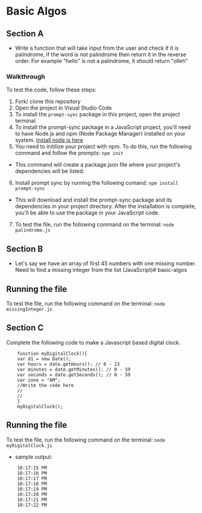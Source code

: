 # Basic Algos

## Section A

- Write a function that will take input from the user and check if it is palindrome, if the word is not palindrome then return it
  in the reverse order. For example "hello" is not a palindrome, it should return "olleh“

### Walkthrough

To test the code, follow these steps:

1. Fork/ clone this repository
2. Open the project in Visual Studio Code
3. To install the `prompt-sync` package in this project, open the project terminal.
4. To install the prompt-sync package in a JavaScript project, you'll need to have Node.js and npm (Node Package Manager) installed on your system. [Install node js here](https://nodejs.org/en/download)
5. You need to initilize your project with npm. To do this, run the following command and follow the prompts:
   `npm init`

- This command will create a package.json file where your project's dependencies will be listed.

6. Install prompt sync by running the following comand:
   `npm install prompt-sync`

- This will download and install the prompt-sync package and its dependencies in your project directory. After the installation is complete, you'll be able to use the package in your JavaScript code.

7. To test the file, run the following command on the terminal:
   `node palindrome.js`

## Section B

- Let's say we have an array of first 45 numbers with one missing number. Need to find a missing integer from the list
  (JavaScript)# basic-algos

## Running the file

To test the file, run the following command on the terminal:
`node missingInteger.js`

## Section C

Complete the following code to make a Javascript based digital clock.

```
    function myDigitalClock(){
    var d1 = new Date();
    var hours = date.getHours(); // 0 - 23
    var minutes = date.getMinutes(); // 0 - 59
    var seconds = date.getSeconds(); // 0 - 59
    var zone = "AM";
    //Write the code here
    //
    //
    }
    myDigitalClock();
```

## Running the file

To test the file, run the following command on the terminal:
`node myDigitalClock.js`

- sample output:

```
    10:17:15 PM
    10:17:16 PM
    10:17:17 PM
    10:17:18 PM
    10:17:19 PM
    10:17:20 PM
    10:17:21 PM
    10:17:22 PM
```
